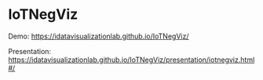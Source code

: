 # IoTNegViz


Demo: https://idatavisualizationlab.github.io/IoTNegViz/

Presentation: https://idatavisualizationlab.github.io/IoTNegViz/presentation/iotnegviz.html#/
